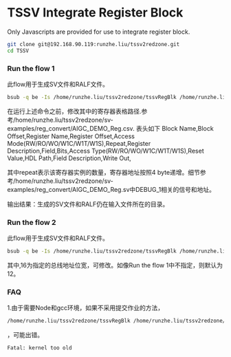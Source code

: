 # TSSV  Integrate Register Block

Only Javascripts are provided for use to integrate register block.

```bash
git clone git@192.168.90.119:runzhe.liu/tssv2redzone.git
cd TSSV
```

### Run the flow 1
此flow用于生成SV文件和RALF文件。
```bash
bsub -q be -Is /home/runzhe.liu/tssv2redzone/tssvRegBlk /home/runzhe.liu/tssv2redzone/sv-examples/reg_convert/AIGC_DEMO_Reg.csv 
```
在运行上述命令之前，修改其中的寄存器表格路径.参考/home/runzhe.liu/tssv2redzone/sv-examples/reg_convert/AIGC_DEMO_Reg.csv.
表头如下
Block Name,Block Offset,Register Name,Register Offset,Access Mode(RW/RO/WO/W1C/W1T/W1S),Repeat,Register Description,Field,Bits,Access Type(RW/RO/WO/W1C/W1T/W1S),Reset Value,HDL Path,Field Description,Write Out,

其中repeat表示该寄存器实例的数量，寄存器地址按照4 byte递增。细节参考/home/runzhe.liu/tssv2redzone/sv-examples/reg_convert/AIGC_DEMO_Reg.sv中DEBUG_1相关的信号和地址。

输出结果：生成的SV文件和RALF仍在输入文件所在的目录。

### Run the flow 2
此flow用于生成SV文件和RALF文件。
```bash
bsub -q be -Is /home/runzhe.liu/tssv2redzone/tssvRegBlk /home/runzhe.liu/tssv2redzone/sv-examples/reg_convert/AIGC_DEMO_Reg.csv 16
```
其中,16为指定的总线地址位宽，可修改。如像Run the flow 1中不指定，则默认为12。

### FAQ

1.由于需要Node和gcc环境，如果不采用提交作业的方法，
```bash
/home/runzhe.liu/tssv2redzone/tssvRegBlk /home/runzhe.liu/tssv2redzone/sv-examples/reg_convert/AIGC_DEMO_Reg.csv
```
，可能出错。
```bash
Fatal: kernel too old
```
